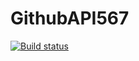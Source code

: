 # GithubAPI567
[![Build status](https://app.travis-ci.com/pdamiano-11/GithubAPI567.svg?branch=main)](https://app.travis-ci.com/pdamiano-11/GithubAPI567)
